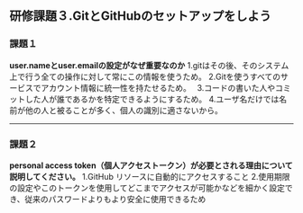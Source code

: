## 研修課題３.GitとGitHubのセットアップをしよう
### 課題１
**user.nameとuser.emailの設定がなぜ重要なのか**
1.gitはその後、そのシステム上で行う全ての操作に対して常にこの情報を使うため。
2.Gitを使うすべてのサービスでアカウント情報に統一性を持たせるため。　
3.コードの書いた人やコミットした人が誰であるかを特定できるようにするため。
4.ユーザ名だけでは名前が他の人と被ることが多く、個人の識別に適さないから。
 ___
 ### 課題２
 **personal access token（個人アクセストークン）が必要とされる理由について説明してください。**
 1.GitHub リソースに自動的にアクセスすること
 2.使用期限の設定やこのトークンを使用してどこまでアクセスが可能かなどを細かく設定でき、従来のパスワードよりもより安全に使用できるため
